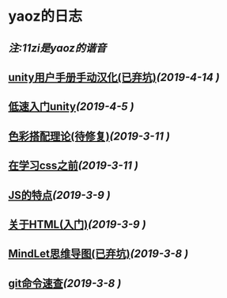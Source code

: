 # yaoz的日志
_注:11zi是yaoz的谐音_
---

## [unity用户手册手动汉化(已弃坑)](./source/unity-manual.md)_(2019-4-14 )_

## [低速入门unity](./source/unity.md)_(2019-4-5 )_

## [色彩搭配理论(待修复)](./source/color.md)_(2019-3-11 )_

## [在学习css之前](./source/css.md)_(2019-3-11 )_

## [JS的特点](./source/javascript.md)_(2019-3-9 )_

## [关于HTML(入门)](./source/html.md)_(2019-3-9 )_

## [MindLet思维导图(已弃坑)](./source/mindlet.md)_(2019-3-8 )_

## [git命令速查](./source/git.md)_(2019-3-8 )_

